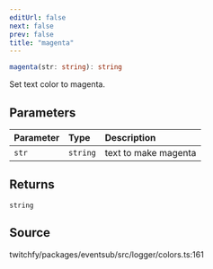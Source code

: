 ```yaml
---
editUrl: false
next: false
prev: false
title: "magenta"
---
```


```ts
magenta(str: string): string
```

Set text color to magenta.

## Parameters

| Parameter | Type | Description |
| :------ | :------ | :------ |
| `str` | `string` | text to make magenta |

## Returns

`string`

## Source

twitchfy/packages/eventsub/src/logger/colors.ts:161
